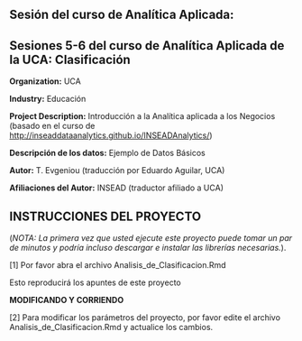Sesión del curso de Analítica Aplicada: 
---------------------------------------------------------
Sesiones 5-6 del curso de Analítica Aplicada de la UCA: Clasificación
---------------------------------------------------------


**Organization:** UCA

**Industry:** Educación

**Project Description:** Introducción a la Analítica  aplicada a los Negocios (basado en el curso de http://inseaddataanalytics.github.io/INSEADAnalytics/)

**Descripción de los datos:** Ejemplo de Datos Básicos

**Autor:** T. Evgeniou (traducción por Eduardo Aguilar, UCA)

**Afiliaciones del Autor:** INSEAD (traductor afiliado a UCA)

INSTRUCCIONES DEL PROYECTO
---------------------------------------------------------

(*NOTA: La primera vez que usted ejecute este proyecto puede tomar un par de minutos y podría incluso descargar e instalar las librerías necesarias.*).


[1] Por favor abra el archivo Analisis_de_Clasificacion.Rmd

Esto reproducirá los apuntes de este proyecto

**MODIFICANDO Y CORRIENDO**

[2] Para modificar los parámetros del proyecto, por favor edite el archivo Analisis_de_Clasificacion.Rmd y actualice los cambios.